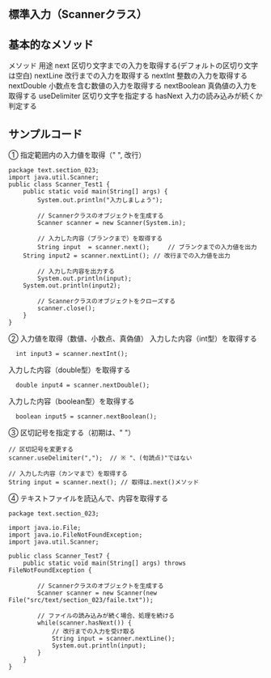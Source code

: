 ## 標準入力（Scannerクラス）

## 基本的なメソッド
メソッド		    用途
next  			  区切り文字までの入力を取得する(デフォルトの区切り文字は空白)
nextLine		  改行までの入力を取得する
nextInt 		  整数の入力を取得する
nextDouble	  小数点を含む数値の入力を取得する
nextBoolean	  真偽値の入力を取得する
useDelimiter	区切り文字を指定する
hasNext		    入力の読み込みが続くか判定する

## サンプルコード
① 指定範囲内の入力値を取得（" ", 改行）
```
package text.section_023;
import java.util.Scanner;
public class Scanner_Test1 {
	public static void main(String[] args) {
		System.out.println("入力しましょう");
	
		// Scannerクラスのオブジェクトを生成する
		Scanner scanner = new Scanner(System.in);
		
		// 入力した内容（ブランクまで）を取得する
		String input  = scanner.next();     // ブランクまでの入力値を出力
    String input2 = scanner.nextLint(); // 改行までの入力値を出力
		
		// 入力した内容を出力する
		System.out.println(input);
    System.out.println(input2);
		
		// Scannerクラスのオブジェクトをクローズする
		scanner.close();
	}
}
```

② 入力値を取得（数値、小数点、真偽値）
入力した内容（int型）を取得する
```
  int input3 = scanner.nextInt();
```
入力した内容（double型）を取得する
```
  double input4 = scanner.nextDouble();
```
入力した内容（boolean型）を取得する
```
  boolean input5 = scanner.nextBoolean();
```

③ 区切記号を指定する（初期は、" "）
```
// 区切記号を変更する
scanner.useDelimiter(",");	// ※ "、(句読点)"ではない
		
// 入力した内容（カンマまで）を取得する
String input = scanner.next(); // 取得は.next()メソッド
```

④ テキストファイルを読込んで、内容を取得する
```
package text.section_023;

import java.io.File;
import java.io.FileNotFoundException;
import java.util.Scanner;

public class Scanner_Test7 {
	public static void main(String[] args) throws FileNotFoundException {
		
		// Scannerクラスのオブジェクトを生成する
		Scanner scanner = new Scanner(new File("src/text/section_023/faile.txt"));
		
		// ファイルの読み込みが続く場合、処理を続ける
		while(scanner.hasNext()) {
			// 改行までの入力を受け取る
			String input = scanner.nextLine();
			System.out.println(input);
		}
	}
}
```